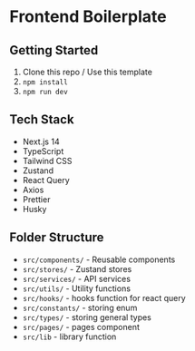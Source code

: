 # Frontend Boilerplate

## Getting Started

1. Clone this repo / Use this template
2. `npm install`
3. `npm run dev`

## Tech Stack
- Next.js 14
- TypeScript
- Tailwind CSS
- Zustand
- React Query
- Axios
- Prettier
- Husky

## Folder Structure
- `src/components/` - Reusable components
- `src/stores/` - Zustand stores
- `src/services/` - API services
- `src/utils/` - Utility functions
- `src/hooks/` - hooks function for react query
- `src/constants/` - storing enum
- `src/types/` - storing general types
- `src/pages/` - pages component
- `src/lib` - library function
